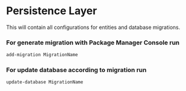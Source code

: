 # Persistence Layer
This will contain all configurations for entities and database migrations.
### For generate migration with Package Manager Console run
```sh
add-migration MigrationName
```
### For update database according to migration run
```sh
update-database MigrationName
```